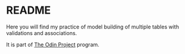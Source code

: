 # README

Here you will find my practice of model building of multiple tables with validations and associations. 

It is part of [The Odin Project](http://www.theodinproject.com) program. 
